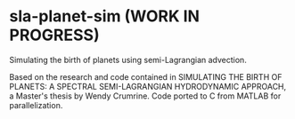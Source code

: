 # sla-planet-sim (WORK IN PROGRESS)
Simulating the birth of planets using semi-Lagrangian advection.

Based on the research and code contained in 
SIMULATING THE BIRTH OF PLANETS: A SPECTRAL SEMI-LAGRANGIAN HYDRODYNAMIC APPROACH,
a Master's thesis by Wendy Crumrine. Code ported to C from MATLAB for parallelization.

